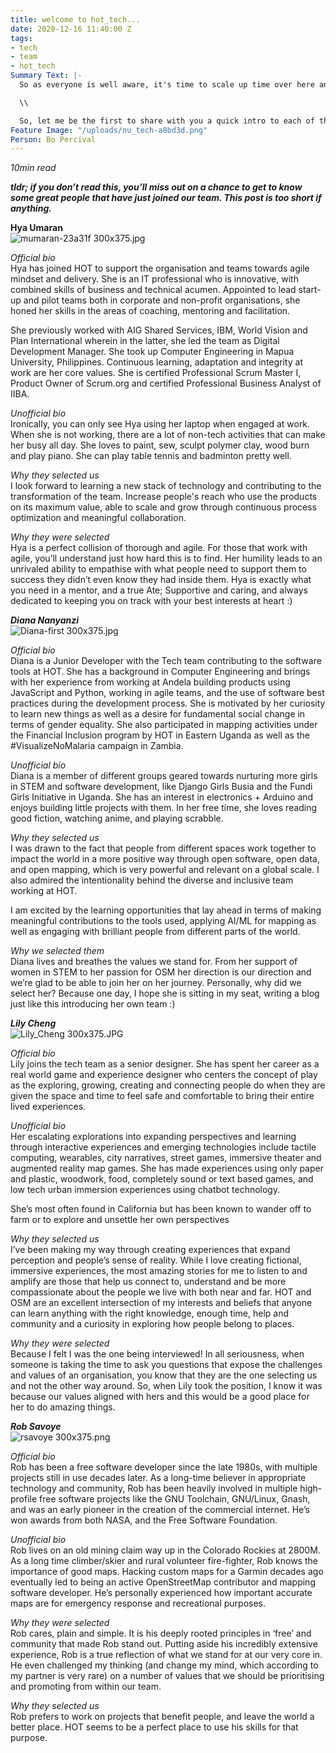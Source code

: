 ```yaml
---
title: welcome to hot_tech...
date: 2020-12-16 11:40:00 Z
tags:
- tech
- team
- hot_tech
Summary Text: |-
  So as everyone is well aware, it's time to scale up time over here and hot_tech is no exception. We have been afforded an ‘Audacious’ opportunity to welcome some impressive new talent into the fold. I was once told never to assume you're the smartest in the room and with the addition of these four new team members, I know for sure that I am not.\\

  \\

  So, let me be the first to share with you a quick intro to each of the new team members, why they decided to join us and why we wanted them to be a part of the team.
Feature Image: "/uploads/nu_tech-a8bd3d.png"
Person: Bo Percival
---
```


*10min read*

***tldr; if you don’t read this, you’ll miss out on a chance to get to know some great people that have just joined our team. This post is too short if anything.***

**Hya Umaran**\
![mumaran-23a31f 300x375.jpg](/uploads/mumaran-23a31f%20300x375.jpg)

*Official bio*\
Hya has joined HOT to support the organisation and teams towards agile mindset and delivery. She is an IT professional who is innovative, with combined skills of business and technical acumen. Appointed to lead start-up and pilot teams both in corporate and non-profit organisations, she honed her skills in the areas of coaching, mentoring and facilitation.

She previously worked with AIG Shared Services, IBM, World Vision and Plan International wherein in the latter, she led the team as Digital Development Manager. She took up Computer Engineering in Mapua University, Philippines. Continuous learning, adaptation and integrity at work are her core values. She is certified Professional Scrum Master I, Product Owner of Scrum.org and certified Professional Business Analyst of IIBA.

*Unofficial bio*\
Ironically, you can only see Hya using her laptop when engaged at work. When she is not working, there are a lot of non-tech activities that can make her busy all day. She loves to paint, sew, sculpt polymer clay, wood burn and play piano. She can play table tennis and badminton pretty well.

*Why they selected us*\
I look forward to learning a new stack of technology and contributing to the transformation of the team. Increase people's reach who use the products on its maximum value, able to scale and grow  through continuous process optimization and meaningful collaboration.

*Why they were selected*\
Hya is a perfect collision of thorough and agile. For those that work with agile, you’ll understand just how hard this is to find. Her humility leads to an unrivaled ability to empathise with what people need to support them to success they didn’t even know they had inside them. Hya is exactly what you need in a mentor, and a true Ate; Supportive and caring, and always dedicated to keeping you on track with your best interests at heart :)

***Diana Nanyanzi***\
![Diana-first 300x375.jpg](/uploads/Diana-first%20300x375.jpg)

*Official bio*\
Diana is a Junior Developer with the Tech team contributing to the software tools at HOT. She has a background in Computer Engineering and brings with her experience from working at Andela building products using JavaScript and Python, working in agile teams, and the use of software best practices during the development process. She is motivated by her curiosity to learn new things as well as a desire for fundamental social change in terms of gender equality. She also participated in mapping activities under the Financial Inclusion program by HOT in Eastern Uganda as well as the #VisualizeNoMalaria campaign in Zambia.

*Unofficial bio*\
Diana is a member of different groups geared towards nurturing more girls in STEM and software development, like Django Girls Busia and the Fundi Girls Initiative in Uganda. She has an interest in electronics \+ Arduino and enjoys building little projects with them. In her free time, she loves reading good fiction, watching anime, and playing scrabble.

*Why they selected us*\
I was drawn to the fact that people from different spaces work together to impact the world in a more positive way through open software, open data, and open mapping, which is very powerful and relevant on a global scale. I also admired the intentionality behind the diverse and inclusive team working at HOT.

I am excited by the learning opportunities that lay ahead in terms of making meaningful contributions to the tools used, applying AI/ML for mapping as well as engaging with brilliant people from different parts of the world.

*Why we selected them*\
Diana lives and breathes the values we stand for. From her support of women in STEM to her passion for OSM her direction is our direction and we’re glad to be able to join her on her journey. Personally, why did we select her? Because one day, I hope she is sitting in my seat, writing a blog just like this introducing her own team :)

***Lily Cheng***\
![Lily_Cheng 300x375.JPG](/uploads/Lily_Cheng%20300x375.JPG)

*Official bio*\
Lily joins the tech team as a senior designer. She has spent her career as a real world game and experience designer who centers the concept of play as the exploring, growing, creating and connecting people do when they are given the space and time to feel safe and comfortable to bring their entire lived experiences.

*Unofficial bio*\
Her escalating explorations into expanding perspectives and learning through interactive experiences and emerging technologies include tactile computing, wearables, city narratives, street games, immersive theater  and augmented reality map games. She has made experiences using only paper and plastic, woodwork, food, completely sound or text based games, and low tech urban immersion experiences using chatbot technology.

She’s most often found in California but has been known to wander off to farm or to explore and unsettle her own perspectives

*Why they selected us*\
I’ve been making my way through creating experiences that expand perception and people’s sense of reality. While I love creating fictional, immersive experiences, the most amazing stories for me to listen to and amplify are those that help us connect to, understand and be more compassionate about the people we live with both near and far. HOT and OSM are an excellent intersection of my interests and beliefs that anyone can learn anything with the right knowledge, enough time, help and community and a curiosity in exploring how people belong to places.

*Why they were selected*\
Because I felt I was the one being interviewed! In all seriousness, when someone is taking the time to ask you questions that expose the challenges and values of an organisation, you know that they are the one selecting us and not the other way around. So, when Lily took the position, I know it was because our values aligned with hers and this would be a good place for her to do amazing things.

***Rob Savoye***\
![rsavoye 300x375.png](/uploads/rsavoye%20300x375.png)

*Official bio*\
Rob has been a free software developer since the late 1980s, with multiple projects still in use decades later. As a long-time believer in appropriate technology and community, Rob has been heavily involved in multiple high-profile free software projects like the GNU Toolchain, GNU/Linux, Gnash, and was an early pioneer in the creation of the commercial internet. He’s won awards from both NASA, and the Free Software Foundation.

*Unofficial bio*\
Rob lives on an old mining claim way up in the Colorado Rockies at 2800M. As a long time climber/skier and rural volunteer fire-fighter, Rob knows the importance of good maps. Hacking custom maps for a Garmin decades ago eventually led to being an active OpenStreetMap contributor and mapping software developer. He’s personally experienced how important accurate maps are for emergency response and recreational purposes.

*Why they were selected*\
Rob cares, plain and simple. It is his deeply rooted principles in ‘free’ and community that made Rob stand out. Putting aside his incredibly extensive experience, Rob is a true reflection of what we stand for at our very core in. He even challenged my thinking (and change my mind, which according to my partner is very rare) on a number of values that we should be prioritising and promoting from within our team.

*Why they selected us*\
Rob prefers to work on projects that benefit people, and leave the world a better place. HOT seems to be a perfect place to use his skills for that purpose.